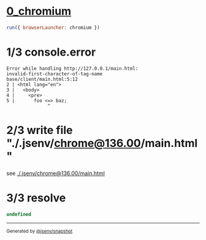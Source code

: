 # [0_chromium](../../html_syntax_error_dev.test.mjs#L21)

```js
run({ browserLauncher: chromium })
```

# 1/3 console.error

```console
Error while handling http://127.0.0.1/main.html:
invalid-first-character-of-tag-name
base/client/main.html:5:12
2 | <html lang="en">
3 |   <body>
4 |     <pre>
5 |       foo <=> baz;
               ^
```

# 2/3 write file "./.jsenv/chrome@136.00/main.html"

see [./.jsenv/chrome@136.00/main.html](./.jsenv/chrome@136.00/main.html)

# 3/3 resolve

```js
undefined
```

---

<sub>
  Generated by <a href="https://github.com/jsenv/core/tree/main/packages/tooling/snapshot">@jsenv/snapshot</a>
</sub>
